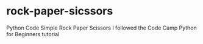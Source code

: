 # rock-paper-sicssors
Python Code Simple Rock Paper Scissors
I followed the Code Camp Python for Beginners tutorial
